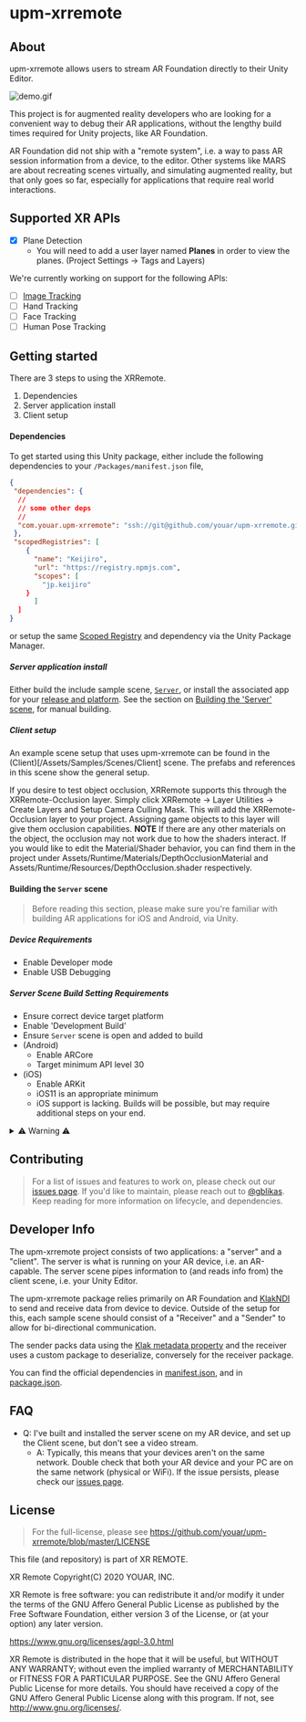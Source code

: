 # upm-xrremote

## About

upm-xrremote allows users to stream AR Foundation directly to their Unity Editor. 

![demo.gif](createdemovideobeforerelease)

This project is for augmented reality developers who are looking for a convenient way to debug their AR applications, without the lengthy build times required for Unity projects, like AR Foundation. 

AR Foundation did not ship with a "remote system", i.e. a way to pass AR session information from a device, to the editor. Other systems like MARS are about recreating scenes virtually, and simulating augmented reality, but that only goes so far, especially for applications that require real world interactions. 

## Supported XR APIs

* [x] Plane Detection
  * You will need to add a user layer named **Planes** in order to view the planes. (Project Settings -> Tags and Layers)

We're currently working on support for the following APIs: 

* [ ] [Image Tracking](https://github.com/youar/upm-xrremote/issues/24)
* [ ] Hand Tracking
* [ ] Face Tracking
* [ ] Human Pose Tracking

## Getting started

There are 3 steps to using the XRRemote. 
1. Dependencies
2. Server application install
3. Client setup

#### Dependencies 

To get started using this Unity package, either include the following dependencies to your `/Packages/manifest.json` file, 

```json
{
 "dependencies": {
  //
  // some other deps
  //
  "com.youar.upm-xrremote": "ssh://git@github.com/youar/upm-xrremote.git?path=/Assets/#<releasenumber>",
 },
 "scopedRegistries": [
    {
      "name": "Keijiro",
      "url": "https://registry.npmjs.com",
      "scopes": [
        "jp.keijiro"
    }
      ]
  ]
}
```

or setup the same [Scoped Registry](https://docs.unity3d.com/Manual/upm-scoped.html) and dependency via the Unity Package Manager. 

##### Server application install

Either build the include sample scene, [`Server`](/Assets/Samples/Scenes/Server), or install the associated app for your [release and platform](https://github.com/youar/upm-xrremote/releases). See the section on [Building the 'Server' scene](#building-the-server-scene), for manual building. 

##### Client setup

An example scene setup that uses upm-xrremote can be found in the (Client)[/Assets/Samples/Scenes/Client] scene. The prefabs and references in this scene show the general setup.

If you desire to test object occlusion, XRRemote supports this through the XRRemote-Occlusion layer.  Simply click XRRemote -> Layer Utilities -> Create Layers and Setup Camera Culling Mask.  This will add the XRRemote-Occlusion layer to your project.  Assigning game objects to this layer will give them occlusion capabilities.  **NOTE** If there are any other materials on the object, the occlusion may not work due to how the shaders interact.  If you would like to edit the Material/Shader behavior, you can find them in the project under Assets/Runtime/Materials/DepthOcclusionMaterial and Assets/Runtime/Resources/DepthOcclusion.shader respectively.

#### Building the `Server` scene

> Before reading this section, please make sure you're familiar with building AR applications for iOS and Android, via Unity. 

##### Device Requirements
* Enable Developer mode
* Enable USB Debugging

##### Server Scene Build Setting Requirements
* Ensure correct device target platform
* Enable 'Development Build'
* Ensure `Server` scene is open and added to build
* (Android) 
  * Enable ARCore
  * Target minimum API level 30
* (iOS)
  * Enable ARKit
  * iOS11 is an appropriate minimum
  * iOS support is lacking. Builds will be possible, but may require additional steps on your end.

<details><summary>⚠️ Warning ⚠️</summary>
It is critical that your server scene and client scene come from the same commit tree; if not, there can be issues with serializing and deserializing data. 
</details>

## Contributing 

> For a list of issues and features to work on, please check out our [issues page](https://github.com/youar/upm-xrremote/issues). If you'd like to maintain, please reach out to [@gblikas](https://github.com/gblikas). Keep reading for more information on lifecycle, and dependencies.

## Developer Info

The upm-xrremote project consists of two applications: a "server" and a "client". The server is what is running on your AR device, i.e. an AR-capable. The server scene pipes information to (and reads info from) the client scene, i.e. your Unity Editor.

The upm-xrremote package relies primarily on AR Foundation and [KlakNDI](https://github.com/keijiro/KlakNDI) to send and receive data from device to device. Outside of the setup for this, each sample scene should consist of a "Receiver" and a "Sender" to allow for bi-directional communication. 

The sender packs data using the [Klak metadata property](linktometadataproperty) and the receiver uses a custom package to deserialize, conversely for the receiver package. 

You can find the official dependencies in [manifest.json](Packages/manifest.json), and in [package.json](Asstes/package.json). 

## FAQ

- Q: I've built and installed the server scene on my AR device, and set up the Client scene, but don't see a video stream. 
    - A: Typically, this means that your devices aren't on the same network. Double check that both your AR device and your PC are on the same network (physical or WiFi). If the issue persists, please check our [issues page](https://github.com/youar/upm-xrremote/issues).

## License

> For the full-license, please see https://github.com/youar/upm-xrremote/blob/master/LICENSE

This file (and repository) is part of XR REMOTE.

XR Remote
Copyright(C) 2020  YOUAR, INC.

XR Remote is free software: you can redistribute it and/or modify
it under the terms of the GNU Affero General Public License as published by
the Free Software Foundation, either version 3 of the License, or
(at your option) any later version.

https://www.gnu.org/licenses/agpl-3.0.html

XR Remote is distributed in the hope that it will be useful,
but WITHOUT ANY WARRANTY; without even the implied warranty of
MERCHANTABILITY or FITNESS FOR A PARTICULAR PURPOSE. See the
GNU Affero General Public License for more details.
You should have received a copy of the GNU Affero General Public License
along with this program. If not, see
<http://www.gnu.org/licenses/>.
